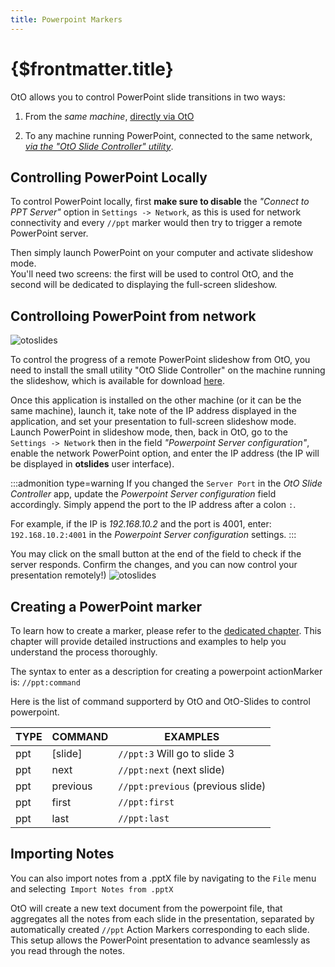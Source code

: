```yaml
---
title: Powerpoint Markers
---
```

# {$frontmatter.title}  

OtO allows you to control PowerPoint slide transitions in two ways:

1. From the *same machine*, [directly via OtO](#controlling-powerpoint-locally) 

2. To any machine running PowerPoint, connected to the same network, [*via the "OtO Slide Controller" utility*](#controlloing-powerpoint-from-network).  

## Controlling PowerPoint Locally

To control PowerPoint locally, first **make sure to disable** the *"Connect to PPT Server"* option in `Settings -> Network`, as this is used for network connectivity and every `//ppt` marker would then try to trigger a remote PowerPoint server.

Then simply launch PowerPoint on your computer and activate slideshow mode.  
You'll need two screens: the first will be used to control OtO, and the second will be dedicated to displaying the full-screen slideshow.

## Controlloing PowerPoint from network

![otoslides](/otoslides.jpg)

To control the progress of a remote PowerPoint slideshow from OtO, you need to install the small utility "OtO Slide Controller" on the machine running the slideshow, which is available for download [here](https://oto.software/otoslides).

Once this application is installed on the other machine (or it can be the same machine), launch it, take note of the IP address displayed in the application, and set your presentation to full-screen slideshow mode.
Launch PowerPoint in slideshow mode, then, back in OtO, go to the `Settings -> Network` then in the field *"Powerpoint Server configuration"*, enable the network PowerPoint option, and enter the IP address (the IP will be displayed in **otslides** user interface). 


:::admonition type=warning
If you changed the `Server Port` in the *OtO Slide Controller* app, update the *Powerpoint Server configuration* field accordingly. Simply append the port to the IP address after a colon `:`. 

For example, if the IP is *192.168.10.2* and the port is 4001, enter:
`192.168.10.2:4001` in the *Powerpoint Server configuration* settings.
:::

You may click on the small <TextIcon text='CHECK'/> button at the end of the field to check if the server responds.
Confirm the changes, and you can now control your presentation remotely!)
![otoslides](/ppt-settings.jpg)

## Creating a PowerPoint marker

To learn how to create a marker, please refer to the [dedicated chapter](/docs/markers/action-markers). This chapter will provide detailed instructions and examples to help you understand the process thoroughly.

The syntax to enter as a description for creating a powerpoint actionMarker is:
`//ppt:command`

Here is the list of command supporterd by OtO and OtO-Slides to control powerpoint.

|  TYPE   | COMMAND     | EXAMPLES                                                                      |
|-------- | ----------- | ----------------------------------------------------------------------------- |
|  ppt    | [slide]     | `//ppt:3` Will go to slide 3                                                  |
|  ppt    | next        | `//ppt:next` (next slide)                                                     |
|  ppt    | previous    | `//ppt:previous` (previous slide)                                             |
|  ppt    | first       | `//ppt:first`                                                                 |
|  ppt    | last        | `//ppt:last`                                                                  |

## Importing Notes

You can also import notes from a .pptX file by navigating to the `File` menu and selecting` Import Notes from .pptX`

OtO will create a new text document from the powerpoint file, that aggregates all the notes from each slide in the presentation, separated by automatically created `//ppt` Action Markers corresponding to each slide. This setup allows the PowerPoint presentation to advance seamlessly as you read through the notes.
